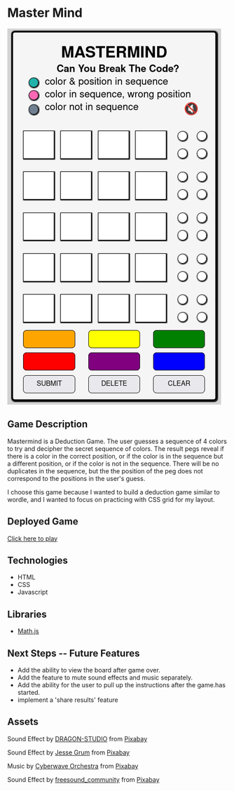 # Master Mind

![full-game screenshoot](./assets/full-game-screenshot.png)

## Game Description

Mastermind is a Deduction Game. The user guesses a sequence of 4 colors to try and decipher the secret sequence of colors. The result pegs reveal if there is a color in the correct position, or if the color is in the sequence but a different position, or if the color is not in the sequence. There will be no duplicates in the sequence, but the the position of the peg does not correspond to the positions in the user's guess.

I choose this game because I wanted to build a deduction game similar to wordle, and I wanted to focus on practicing with CSS grid for my layout.

## Deployed Game

[Click here to play](https://raworiginal.github.io/masterMind)

## Technologies

- HTML
- CSS
- Javascript

## Libraries

- [Math.js](https://mathjs.org/)

## Next Steps -- Future Features

- Add the ability to view the board after game over.
- Add the feature to mute sound effects and music separately.
- Add the ability for the user to pull up the instructions after the game.has started.
- implement a 'share results' feature

## Assets

Sound Effect by <a href="https://pixabay.com/users/dragon-studio-38165424/?utm_source=link-attribution&utm_medium=referral&utm_campaign=music&utm_content=372479">DRAGON-STUDIO</a> from <a href="https://pixabay.com/sound-effects//?utm_source=link-attribution&utm_medium=referral&utm_campaign=music&utm_content=372479">Pixabay</a>

Sound Effect by <a href="https://pixabay.com/users/make_more_sound-35032787/?utm_source=link-attribution&utm_medium=referral&utm_campaign=music&utm_content=145479">Jesse Grum</a> from <a href="https://pixabay.com//?utm_source=link-attribution&utm_medium=referral&utm_campaign=music&utm_content=145479">Pixabay</a>

Music by <a href="https://pixabay.com/users/cyberwave-orchestra-23801316/?utm_source=link-attribution&utm_medium=referral&utm_campaign=music&utm_content=248801">Cyberwave Orchestra</a> from <a href="https://pixabay.com//?utm_source=link-attribution&utm_medium=referral&utm_campaign=music&utm_content=248801">Pixabay</a>

Sound Effect by <a href="https://pixabay.com/users/freesound_community-46691455/?utm_source=link-attribution&utm_medium=referral&utm_campaign=music&utm_content=102918">freesound_community</a> from <a href="https://pixabay.com//?utm_source=link-attribution&utm_medium=referral&utm_campaign=music&utm_content=102918">Pixabay</a>
